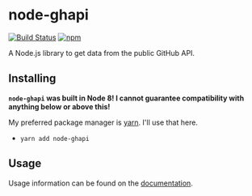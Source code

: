 # node-ghapi
[![Build Status](https://img.shields.io/travis/org/haydennyyy/node-ghapi.svg)](https://travis-ci.org/haydennyyy/node-ghapi)
[![npm](https://img.shields.io/npm/dt/node-ghapi.svg)](https://npmjs.org/node-ghapi)

A Node.js library to get data from the public GitHub API.

## Installing
**`node-ghapi` was built in Node 8! I cannot guarantee compatibility with anything below or above this!**

My preferred package manager is [yarn](https://yarnpkg.com). I'll use that here.
- `yarn add node-ghapi`

## Usage
Usage information can be found on the [documentation](https://ghapi.js.org/?api).
